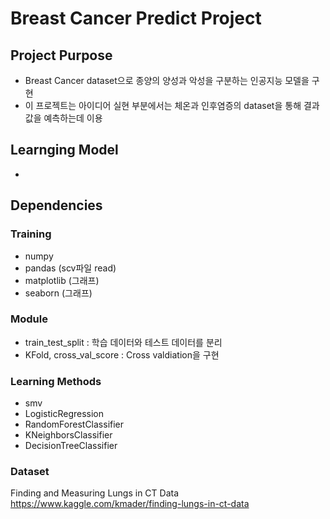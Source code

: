 # Breast Cancer Predict Project

## Project Purpose
 - Breast Cancer dataset으로 종양의 양성과 악성을 구분하는 인공지능 모델을 구현
 - 이 프로젝트는 아이디어 실현 부분에서는 체온과 인후염증의 dataset을 통해 결과값을 예측하는데 이용

 
## Learnging Model
 - 


 
 
## Dependencies
### Training
 - numpy
 - pandas (scv파일 read)
 - matplotlib (그래프)
 - seaborn (그래프)
### Module
 - train_test_split : 학습 데이터와 테스트 데이터를 분리
 - KFold, cross_val_score : Cross valdiation을 구현
### Learning Methods
 - smv
 - LogisticRegression
 - RandomForestClassifier
 - KNeighborsClassifier
 - DecisionTreeClassifier
 
### Dataset
Finding and Measuring Lungs in CT Data https://www.kaggle.com/kmader/finding-lungs-in-ct-data
